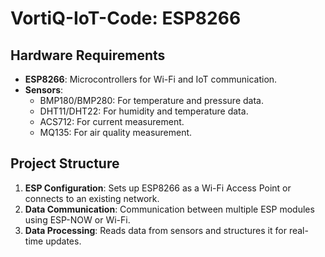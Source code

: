 # VortiQ-IoT-Code: ESP8266

## Hardware Requirements

- **ESP8266**: Microcontrollers for Wi-Fi and IoT communication.
- **Sensors**:
  - BMP180/BMP280: For temperature and pressure data.
  - DHT11/DHT22: For humidity and temperature data.
  - ACS712: For current measurement.
  - MQ135: For air quality measurement.

## Project Structure

1. **ESP Configuration**: Sets up ESP8266 as a Wi-Fi Access Point or connects to an existing network.
2. **Data Communication**: Communication between multiple ESP modules using ESP-NOW or Wi-Fi.
3. **Data Processing**: Reads data from sensors and structures it for real-time updates.